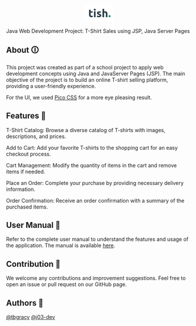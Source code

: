 <center>

![Alt text](logo.png)

</center>

Java Web Development Project: T-Shirt Sales using JSP, Java Server Pages

## About 🛈
This project was created as part of a school project to apply web development concepts using Java and JavaServer Pages (JSP). The main objective of the project is to build an online T-shirt selling platform, providing a user-friendly experience.

For the UI, we used [Pico CSS](https://picocss.com/) for a more eye pleasing result.

## Features 🚀
T-Shirt Catalog: Browse a diverse catalog of T-shirts with images, descriptions, and prices.

Add to Cart: Add your favorite T-shirts to the shopping cart for an easy checkout process.

Cart Management: Modify the quantity of items in the cart and remove items if needed.

Place an Order: Complete your purchase by providing necessary delivery information.

Order Confirmation: Receive an order confirmation with a summary of the purchased items.

## User Manual 📖
Refer to the complete user manual to understand the features and usage of the application. The manual is available [here](https://drive.google.com/file/d/1mwYYqa60LabVJxpWG9xMqdoG3KWVuiQz/view?usp=drive_link).

## Contribution 🤝
We welcome any contributions and improvement suggestions. Feel free to open an issue or pull request on our GitHub page.

## Authors 👥
[@tbgracy](https://github.com/tbgracy)
[@j03-dev](https://github.com/j03-dev)
